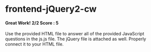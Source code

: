 # frontend-jQuery2-cw
#### Great Work! 2/2 Score : 5
Use the provided HTML file to answer all of the provided JavaScript questions in the js.js file. The jQuery file is attached as well. Properly connect it to your HTML file.
